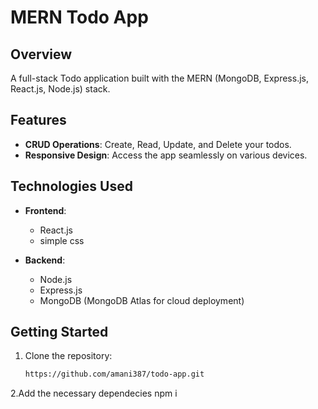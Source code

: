 # MERN Todo App

## Overview

A full-stack Todo application built with the MERN (MongoDB, Express.js, React.js, Node.js) stack.

## Features


- **CRUD Operations**: Create, Read, Update, and Delete your todos.
- **Responsive Design**: Access the app seamlessly on various devices.

## Technologies Used

- **Frontend**:
  - React.js
  - simple css

- **Backend**:
  - Node.js
  - Express.js
  - MongoDB (MongoDB Atlas for cloud deployment)

## Getting Started

1. Clone the repository:

   ```bash
   https://github.com/amani387/todo-app.git
2.Add the necessary dependecies
 npm i
